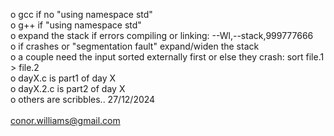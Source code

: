 o gcc if no "using namespace std" <br>
o g++ if "using namespace std" <br>
o expand the stack if errors compiling or linking: --Wl,--stack,999777666 <br>
o if crashes or "segmentation fault" expand/widen the stack <br>
o a couple need the input sorted externally first or else they crash: sort file.1 > file.2 <br>
o dayX.c is part1 of day X <br>
o dayX.2.c is part2 of day X <br>
o others are scribbles.. 27/12/2024 <br>
<br>
conor.williams@gmail.com <br>
